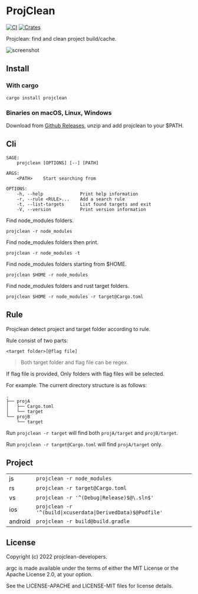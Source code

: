 # ProjClean

[![CI](https://github.com/sigoden/projclean/actions/workflows/ci.yaml/badge.svg)](https://github.com/sigoden/projclean/actions/workflows/ci.yaml)
[![Crates](https://img.shields.io/crates/v/projclean.svg)](https://crates.io/crates/projclean)

Projclean: find and clean project build/cache.

![screenshot](https://user-images.githubusercontent.com/4012553/172361654-5fa36424-10da-4c52-b84a-f44c27cb1a17.gif)

## Install

### With cargo

```
cargo install projclean
```

### Binaries on macOS, Linux, Windows

Download from [Github Releases](https://github.com/sigoden/projclean/releases), unzip and add projclean to your $PATH.

## Cli

```
SAGE:
    projclean [OPTIONS] [--] [PATH]

ARGS:
    <PATH>    Start searching from

OPTIONS:
    -h, --help              Print help information
    -r, --rule <RULE>...    Add a search rule
    -t, --list-targets      List found targets and exit
    -V, --version           Print version information
```

Find node_modules folders.

```
projclean -r node_modules
```

Find node_modules folders then print.

```
projclean -r node_modules -t
```

Find node_modules folders starting from $HOME.

```
projclean $HOME -r node_modules
```

Find node_modules folders and rust target folders.

```
projclean $HOME -r node_modules -r target@Cargo.toml
```

## Rule

Projclean detect project and target folder according to rule.

Rule consist of two parts:

```
<target folder>[@flag file]
```

> Both target folder and flag file can be regex.

If flag file is provided, Only folders with flag files will be selected.

For example. The current directory structure is as follows:

```
.
├── projA
│   ├── Cargo.toml
│   └── target
└── projB
    └── target
```

Run `projclean -r target` will find both `projA/target` and `projB/target`.

Run `projclean -r target@Cargo.toml` will find  `projA/target` only.

## Project

|         |                                                             |
| ------- | ----------------------------------------------------------- |
| js      | `projclean -r node_modules`                                 |
| rs      | `projclean -r target@Cargo.toml`                            |
| vs      | `projclean -r '^(Debug\|Release)$@\.sln$'`                  |
| ios     | `projclean -r '^(build\|xcuserdata\|DerivedData)$@Podfile'` |
| android | `projclean -r build@build.gradle`                           |


## License

Copyright (c) 2022 projclean-developers.

argc is made available under the terms of either the MIT License or the Apache License 2.0, at your option.

See the LICENSE-APACHE and LICENSE-MIT files for license details.